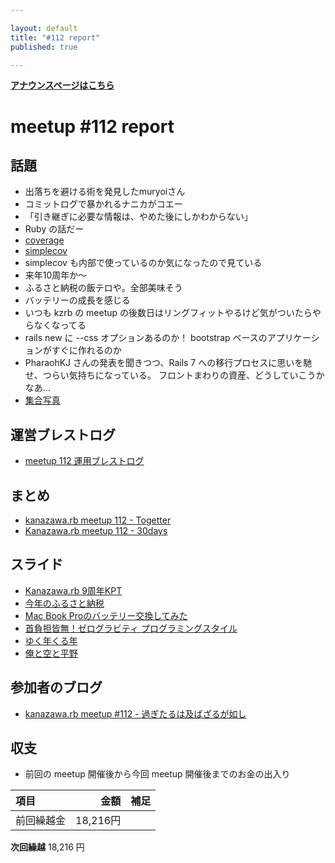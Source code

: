 ```yaml
---

layout: default
title: "#112 report"
published: true

---
```


<div style="text-align: left;"><a href="./"><strong>アナウンスページはこちら</strong></a></div>

# meetup #112 report

## 話題

* 出落ちを避ける術を発見したmuryoiさん
* コミットログで暴かれるナニカがコエー
* 「引き継ぎに必要な情報は、やめた後にしかわからない」
* Ruby の話だー
* [coverage](https://docs.ruby-lang.org/ja/latest/library/coverage.html)
* [simplecov](https://github.com/simplecov-ruby/simplecov#example-output)
* simplecov も内部で使っているのか気になったので見ている
* 来年10周年か〜
* ふるさと納税の飯テロや。全部美味そう
* バッテリーの成長を感じる
* いつも kzrb の meetup の後数日はリングフィットやるけど気がついたらやらなくなってる
* rails new に --css オプションあるのか！ bootstrap ベースのアプリケーションがすぐに作れるのか
* PharaohKJ さんの発表を聞きつつ、Rails 7 への移行プロセスに思いを馳せ、つらい気持ちになっている。
フロントまわりの資産、どうしていこうかなあ…
* [集合写真](https://30d.jp/kzrb/102/photo/55)

## 運営ブレストログ

* [meetup 112 運用ブレストログ](https://github.com/kanazawarb/meetup/wiki/meetup-112-%E9%81%8B%E7%94%A8%E3%83%96%E3%83%AC%E3%82%B9%E3%83%88%E3%83%AD%E3%82%B0)

## まとめ

* [kanazawa.rb meetup 112 - Togetter](https://togetter.com/li/1819489)
* [Kanazawa.rb meetup 112 - 30days](https://30d.jp/kzrb/102)

## スライド

* [Kanazawa.rb 9周年KPT](https://speakerdeck.com/cottondesu/kanazawa-dot-rb-9th-anniversary-kpt)
* [今年のふるさと納税](https://speakerdeck.com/sat/jin-nian-falsehurusatona-shui)
* [Mac Book Proのバッテリー交換してみた](https://speakerdeck.com/cottondesu/i-replaced-the-battery-in-my-mac-book-pro)
* [首負担皆無！ゼログラビティ プログラミングスタイル](https://speakerdeck.com/kiyohara/shou-fu-dan-jie-wu-zerogurabitei-puroguramingusutairu)
* [ゆく年くる年](https://speakerdeck.com/sat/yukunian-kurunian)
* [俺と空と平野](https://www.icloud.com/keynote/044WSG4mDaNAxuWt_MLak4qOQ#%E4%BF%BA%E3%81%A8%E7%A9%BA%E3%81%A8%E5%B9%B3%E9%87%8E)

## 参加者のブログ

* [kanazawa\.rb meetup \#112 \- 過ぎたるは及ばざるが如し](https://cotton-desu.hatenablog.com/entry/2021/12/23/130000)

## 収支

* 前回の meetup 開催後から今回 meetup 開催後までのお金の出入り

|項目                           |金額         |補足                                               |
|:------------------------------|------------:|:--------------------------------------------------|
| 前回繰越金                    |       18,216円 |                                                   |

**次回繰越**  18,216 円
